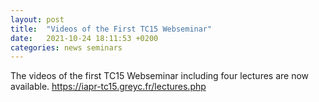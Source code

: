 ```yaml
---
layout: post
title:  "Videos of the First TC15 Webseminar"
date:   2021-10-24 18:11:53 +0200
categories: news seminars
---
```


The videos of the first TC15 Webseminar including four lectures are now available. https://iapr-tc15.greyc.fr/lectures.php